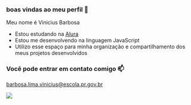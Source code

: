 ### boas vindas ao meu perfil 💙

Meu nome é Vinicius Barbosa

- Estou estudando na [Alura](https://www.alura.com.br)
- Estou me desenvolvendo na linguagem JavaScript
- Utilizo esse espaço para minha organização e compartilhamento dos meus projetos desenvolvidos

### Você pode entrar em contato comigo 📫

barbosa.lima.vinicius@escola.pr.gov.br

![](https://tenor.com/pt-BR/view/deadpool-marvel-happy-gif-15817719)

